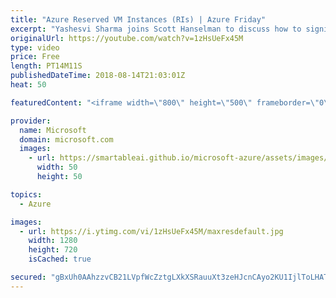 ```yaml
---
title: "Azure Reserved VM Instances (RIs) | Azure Friday"
excerpt: "Yashesvi Sharma joins Scott Hanselman to discuss how to significantly reduce costs up to 72 percent compared to pay-as-you-go prices with one-year or three-year terms on Windows and Linux virtual machines (VMs). When you combine the cost savings gained from Azure RIs with the added value of the Azure"
originalUrl: https://youtube.com/watch?v=1zHsUeFx45M
type: video
price: Free
length: PT14M11S
publishedDateTime: 2018-08-14T21:03:01Z
heat: 50

featuredContent: "<iframe width=\"800\" height=\"500\" frameborder=\"0\" src=\"https://www.youtube.com/embed/1zHsUeFx45M\" allow=\"accelerometer; autoplay; encrypted-media; gyroscope; picture-in-picture\" allowfullscreen></iframe>"

provider:
  name: Microsoft
  domain: microsoft.com
  images:
    - url: https://smartableai.github.io/microsoft-azure/assets/images/organizations/microsoft.com-50x50.jpg
      width: 50
      height: 50

topics:
  - Azure

images:
  - url: https://i.ytimg.com/vi/1zHsUeFx45M/maxresdefault.jpg
    width: 1280
    height: 720
    isCached: true

secured: "gBxUh0AAhzzvCB21LVpfWcZztgLXkXSRauuXt3zeHJcnCAyo2KU1IjlToLHATyJAXIxMkN+bdy2h2oUO/tHi7WiHNHTMrrHUfbLDzC/kEfpOi77LhZcaVcNLqGL6tHJrymyoIoaCFEpwxIGFlWxf43ptG7fzpyG3c4mPVaMjxByoxOH2u7t+fDLcHZiQkqlaM0swQTUFoZPx484cHeGazWyw/EMj9XzeLQE7vzVi6vwHNyfGjaefX4NvtktAXQaGKPal+iHxCotTE23qO8jCVV3QWRwyEHykXMF7EPpb2oLZQX91apd+dqUS2ZvOpj/wbe5TAojxyAmDoNfJvxqaJIfWyuXJDIzTvPUPth3s2tvMU6vgZyp6lSNi3Zx6A5FEyNN+HsS6kg17D9ns25lQB9BejWiYlq8Z5lRzVb28A+0=;vd5JzglK0Ip7VD4lIltm7A=="
---
```


